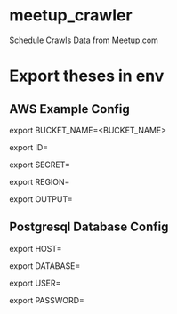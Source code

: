 # meetup_crawler
Schedule Crawls Data from Meetup.com

# Export theses in env

## AWS Example Config

export BUCKET_NAME=<BUCKET_NAME>

export ID=<ID>

export SECRET=<SECRET>

export REGION=<REGION>
  
export OUTPUT=<OUTPUT>

## Postgresql Database Config

export HOST=<HOST>
  
export DATABASE=<DATABASE>
  
export USER=<USER>
  
export PASSWORD=<PASSWORD>
